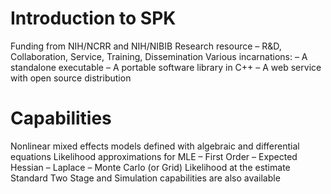 # Introduction to SPK #

Funding from NIH/NCRR and NIH/NIBIB
Research resource
– R&D, Collaboration, Service, Training,
Dissemination
Various incarnations:
– A standalone executable
– A portable software library in C++
– A web service with open source
distribution



# Capabilities #

Nonlinear mixed effects models defined
with algebraic and differential equations
Likelihood approximations for MLE
– First Order
– Expected Hessian
– Laplace
– Monte Carlo (or Grid) Likelihood at the
estimate
Standard Two Stage and Simulation
capabilities are also available